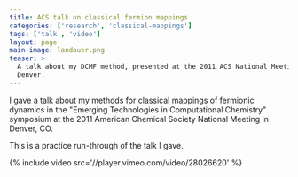 ```yaml
---
title: ACS talk on classical fermion mappings
categories: ['research', 'classical-mappings']
tags: ['talk', 'video']
layout: page
main-image: landauer.png
teaser: >
  A talk about my DCMF method, presented at the 2011 ACS National Meeting in
  Denver.
---
```


I gave a talk about my methods for classical mappings of fermionic dynamics in
the "Emerging Technologies in Computational Chemistry" symposium at the 2011
American Chemical Society National Meeting in Denver, CO.

This is a practice run-through of the talk I gave.

{% include video src='//player.vimeo.com/video/28026620' %}
